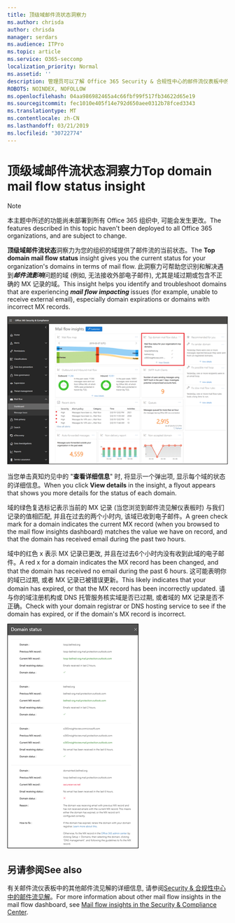 ```yaml
---
title: 顶级域邮件流状态洞察力
ms.author: chrisda
author: chrisda
manager: serdars
ms.audience: ITPro
ms.topic: article
ms.service: O365-seccomp
localization_priority: Normal
ms.assetid: ''
description: 管理员可以了解 Office 365 Security & 合规性中心的邮件流仪表板中的顶层域邮件流状态洞察力。
ROBOTS: NOINDEX, NOFOLLOW
ms.openlocfilehash: 04aa986982465a4c66fbf99f517fb34622d65e19
ms.sourcegitcommit: fec1010e405f14e792d650aee0312b78fced3343
ms.translationtype: MT
ms.contentlocale: zh-CN
ms.lasthandoff: 03/21/2019
ms.locfileid: "30722774"
---
```

# <a name="top-domain-mail-flow-status-insight"></a><span data-ttu-id="42ee4-103">顶级域邮件流状态洞察力</span><span class="sxs-lookup"><span data-stu-id="42ee4-103">Top domain mail flow status insight</span></span>

> [!NOTE]
> <span data-ttu-id="42ee4-104">本主题中所述的功能尚未部署到所有 Office 365 组织中, 可能会发生更改。</span><span class="sxs-lookup"><span data-stu-id="42ee4-104">The features described in this topic haven't been deployed to all Office 365 organizations, and are subject to change.</span></span>

<span data-ttu-id="42ee4-105">**顶级域邮件流状态**洞察力为您的组织的域提供了邮件流的当前状态。</span><span class="sxs-lookup"><span data-stu-id="42ee4-105">The **Top domain mail flow status** insight gives you the current status for your organization's domains in terms of mail flow.</span></span> <span data-ttu-id="42ee4-106">此洞察力可帮助您识别和解决遇到***邮件流影响***问题的域 (例如, 无法接收外部电子邮件), 尤其是域过期或包含不正确的 MX 记录的域。</span><span class="sxs-lookup"><span data-stu-id="42ee4-106">This insight helps you identify and troubleshoot domains that are experiencing ***mail flow impacting*** issues (for example, unable to receive external email), especially domain expirations or domains with incorrect MX records.</span></span>

![Office 365 Security & 合规中心的邮件流仪表板中的顶级域流状态洞察力](media/domain-mail-flow-status-selected.png)

<span data-ttu-id="42ee4-108">当您单击真知灼见中的 "**查看详细信息**" 时, 将显示一个弹出项, 显示每个域的状态的详细信息。</span><span class="sxs-lookup"><span data-stu-id="42ee4-108">When you click **View details** in the insight, a flyout appears that shows you more details for the status of each domain.</span></span>

<span data-ttu-id="42ee4-109">域的绿色复选标记表示当前的 MX 记录 (当您浏览到邮件流见解仪表板时) 与我们记录的值相匹配, 并且在过去的两个小时内, 该域已收到电子邮件。</span><span class="sxs-lookup"><span data-stu-id="42ee4-109">A green check mark for a domain indicates the current MX record (when you browsed to the mail flow insights dashboard) matches the value we have on record, and that the domain has received email during the past two hours.</span></span>

<span data-ttu-id="42ee4-110">域中的红色 x 表示 MX 记录已更改, 并且在过去6个小时内没有收到此域的电子邮件。</span><span class="sxs-lookup"><span data-stu-id="42ee4-110">A red x for a domain indicates the MX record has been changed, and that the domain has received no email during the past 6 hours.</span></span> <span data-ttu-id="42ee4-111">这可能表明你的域已过期, 或者 MX 记录已被错误更新。</span><span class="sxs-lookup"><span data-stu-id="42ee4-111">This likely indicates that your domain has expired, or that the MX record has been incorrectly updated.</span></span> <span data-ttu-id="42ee4-112">请与你的域注册机构或 DNS 托管服务核实域是否已过期, 或者域的 MX 记录是否不正确。</span><span class="sxs-lookup"><span data-stu-id="42ee4-112">Check with your domain registrar or DNS hosting service to see if the domain has expired, or if the domain's MX record is incorrect.</span></span>

![顶级域流状态洞察力中的详细信息浮出控件](media/domain-mail-flow-status-flyout.png)

## <a name="see-also"></a><span data-ttu-id="42ee4-114">另请参阅</span><span class="sxs-lookup"><span data-stu-id="42ee4-114">See also</span></span>

<span data-ttu-id="42ee4-115">有关邮件流仪表板中的其他邮件流见解的详细信息, 请参阅[Security & 合规性中心中的邮件流见解](mail-flow-insights-v2.md)。</span><span class="sxs-lookup"><span data-stu-id="42ee4-115">For more information about other mail flow insights in the mail flow dashboard, see [Mail flow insights in the Security & Compliance Center](mail-flow-insights-v2.md).</span></span>
